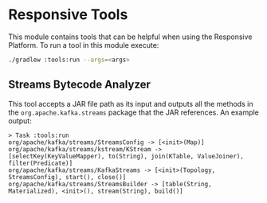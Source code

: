# Responsive Tools

This module contains tools that can be helpful when using the Responsive
Platform. To run a tool in this module execute:
```bash
./gradlew :tools:run --args=<args>
```

## Streams Bytecode Analyzer

This tool accepts a JAR file path as its input and outputs all the methods
in the `org.apache.kafka.streams` package that the JAR references. An example
output:

```
> Task :tools:run
org/apache/kafka/streams/StreamsConfig -> [<init>(Map)]
org/apache/kafka/streams/kstream/KStream -> [selectKey(KeyValueMapper), to(String), join(KTable, ValueJoiner), filter(Predicate)]
org/apache/kafka/streams/KafkaStreams -> [<init>(Topology, StreamsConfig), start(), close()]
org/apache/kafka/streams/StreamsBuilder -> [table(String, Materialized), <init>(), stream(String), build()]
```